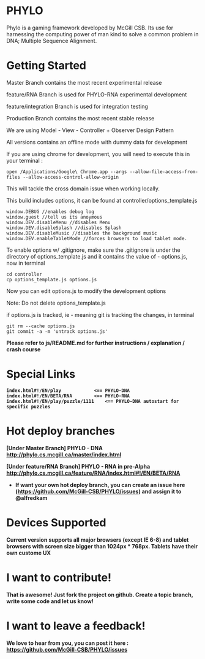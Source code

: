 PHYLO
=====
Phylo is a gaming framework developed by McGill CSB.  Its use for harnessing the computing power of man kind to solve a common problem in DNA; Multiple Sequence Alignment.

Getting Started
=====
Master Branch contains the most recent experimental release

feature/RNA Branch is used for PHYLO-RNA experimental development

feature/integration Branch is used for integration testing 

Production Branch contains the most recent stable release

We are using Model - View - Controller + Observer Design Pattern

All versions contains an offline mode with dummy data for development 

If you are using chrome for development, you will need to execute this in your terminal : 

	open /Applications/Google\ Chrome.app --args --allow-file-access-from-files --allow-access-control-allow-origin

This will tackle the cross domain issue when working locally. 

This build includes options, it can be found at controller/options_template.js

	window.DEBUG //enables debug log
	window.guest //tell us its anoymous
	window.DEV.disableMenu //disables Menu
	window.DEV.disableSplash //disables Splash 
	window.DEV.disableMusic //disables the background music
	window.DEV.enableTabletMode //forces browsers to load tablet mode.

To enable options w/ .gitignore, make sure the .gitignore is under the directory of options_template.js and it contains the value of - options.js, now in terminal

	cd controller
	cp options_template.js options.js
	
Now you can edit options.js to modify the development options

Note: Do not delete options_template.js

if options.js is tracked, ie - meaning git is tracking the changes, in terminal

	git rm --cache options.js
	git commit -a -m 'untrack options.js'

<b>Please refer to js/README.md for further instructions / explanation / crash course<b>

Special Links
====

	index.html#!/EN/play			<== PHYLO-DNA
	index.html#!/EN/BETA/RNA		<== PHYLO-RNA
	index.html#!/EN/play/puzzle/1111	<== PHYLO-DNA autostart for specific puzzles


Hot deploy branches
=====
[Under Master Branch]
PHYLO - DNA 
http://phylo.cs.mcgill.ca/master/index.html

[Under feature/RNA Branch]
PHYLO - RNA in pre-Alpha
http://phylo.cs.mcgill.ca/feature/RNA/index.html#!/EN/BETA/RNA

- If want your own hot deploy branch, you can create an issue here (https://github.com/McGill-CSB/PHYLO/issues) and assign it to @alfredkam

Devices Supported
=====
Current version supports all major browsers (except IE 6-8) and tablet browsers with screen size bigger than 1024px * 768px.  Tablets have their own custome UX

I want to contribute!
=====
That is awesome! Just fork the project on github.  Create a topic branch, write some code and let us know!

I want to leave a feedback!
=====
We love to hear from you, you can post it here : https://github.com/McGill-CSB/PHYLO/issues


